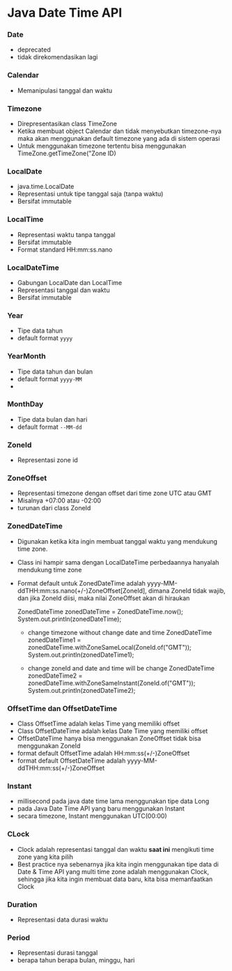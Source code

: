 # Java Date Time API

### Date
- deprecated
- tidak direkomendasikan lagi


### Calendar
- Memanipulasi tanggal dan waktu

### Timezone
- Direpresentasikan class TimeZone
- Ketika membuat object Calendar dan tidak menyebutkan timezone-nya maka akan menggunakan default timezone yang ada di sistem operasi
- Untuk menggunakan timezone tertentu bisa menggunakan TimeZone.getTimeZone("Zone ID)

### LocalDate
- java.time.LocalDate
- Representasi untuk tipe tanggal saja (tanpa waktu)
- Bersifat immutable

### LocalTime
- Representasi waktu tanpa tanggal
- Bersifat immutable
- Format standard HH:mm:ss.nano

### LocalDateTime
- Gabungan LocalDate dan LocalTime
- Representasi tanggal dan waktu
- Bersifat immutable


### Year
- Tipe data tahun
- default format `yyyy`

### YearMonth
- Tipe data tahun dan bulan
- default format `yyyy-MM`
- 
### MonthDay
- Tipe data  bulan dan hari
- default format `--MM-dd`

### ZoneId
- Representasi zone id


### ZoneOffset
- Representasi timezone dengan offset dari time zone UTC atau GMT
- Misalnya +07:00 atau -02:00
- turunan dari class ZoneId



### ZonedDateTime
- Digunakan ketika kita ingin membuat tanggal waktu yang mendukung time zone.
- Class ini hampir sama dengan LocalDateTime perbedaannya hanyalah mendukung time zone
- Format default untuk ZonedDateTime adalah yyyy-MM-ddTHH:mm:ss.nano(+/-)ZoneOffset[ZoneId], dimana ZoneId tidak wajib, dan jika ZoneId diisi, maka nilai ZoneOffset akan di hiraukan
              
   
    ZonedDateTime zonedDateTime = ZonedDateTime.now();
    System.out.println(zonedDateTime);

     - change timezone without change date and time
    ZonedDateTime zonedDateTime1 = zonedDateTime.withZoneSameLocal(ZoneId.of("GMT"));
    System.out.println(zonedDateTime1);
    
    - change zoneId and date and time will be change
    ZonedDateTime zonedDateTime2 = zonedDateTime.withZoneSameInstant(ZoneId.of("GMT"));
    System.out.println(zonedDateTime2);

### OffsetTime dan OffsetDateTime
- Class OffsetTime adalah kelas Time yang memiliki offset
- Class OffsetDateTime adalah kelas Date Time yang memiliki offset
- OffsetDateTime hanya bisa menggunakan ZoneOffset tidak bisa menggunakan ZoneId
- format default OffsetTime adalah HH:mm:ss(+/-)ZoneOffset
- format default OffsetDateTime adalah yyyy-MM-ddTHH:mm:ss(+/-)ZoneOffset

### Instant
- millisecond pada java date time lama menggunakan tipe data Long
- pada Java Date Time API yang baru menggunakan Instant
- secara timezone, Instant menggunakan UTC(00:00)


### CLock
- Clock adalah representasi tanggal dan waktu **saat ini** mengikuti time zone yang kita pilih
- Best practice nya sebenarnya jika kita ingin menggunakan tipe data di Date & Time API yang multi time zone adalah menggunakan Clock, sehingga jika kita ingin membuat data baru, kita bisa memanfaatkan Clock


### Duration
- Representasi data durasi waktu

### Period
- Representasi durasi tanggal
- berapa tahun berapa bulan, minggu, hari